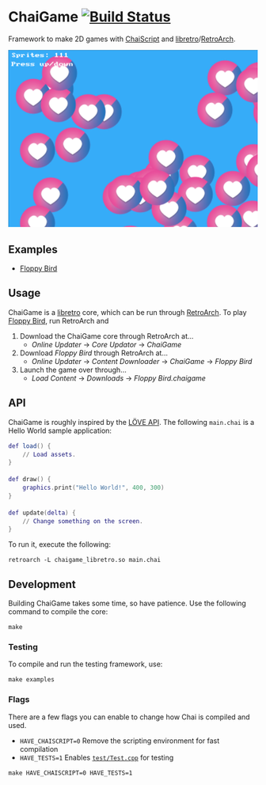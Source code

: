 # ChaiGame [![Build Status](https://travis-ci.org/RobLoach/ChaiGame.svg?branch=master)](https://travis-ci.org/RobLoach/ChaiGame)

Framework to make 2D games with [ChaiScript](http://chaiscript.com/) and [libretro](https://www.libretro.com)/[RetroArch](http://retroarch.com).

![ChaiGame Benchmark Screenshot](examples/benchmark/screenshot.png)

## Examples

- [Floppy Bird](https://github.com/RobLoach/ChaiGame-FloppyBird)

## Usage

ChaiGame is a [libretro](https://www.libretro.com/) core, which can be run through [RetroArch](http://retroarch.com/). To play [Floppy Bird](https://github.com/RobLoach/ChaiGame-FloppyBird), run RetroArch and

1. Download the ChaiGame core through RetroArch at...
    - *Online Updater* → *Core Updator* → *ChaiGame*
2. Download *Floppy Bird* through RetroArch at...
    - *Online Updater* → *Content Downloader* → *ChaiGame* → *Floppy Bird*
3. Launch the game over through...
    - *Load Content* → *Downloads* → *Floppy Bird.chaigame*

## API

ChaiGame is roughly inspired by the [LÖVE API](https://love2d.org/wiki/Main_Page). The following `main.chai` is a Hello World sample application:

``` lua
def load() {
	// Load assets.
}

def draw() {
    graphics.print("Hello World!", 400, 300)
}

def update(delta) {
	// Change something on the screen.
}
```

To run it, execute the following:

```
retroarch -L chaigame_libretro.so main.chai
```

## Development

Building ChaiGame takes some time, so have patience. Use the following command to compile the core:

```
make
```

### Testing

To compile and run the testing framework, use:

```
make examples
```

### Flags

There are a few flags you can enable to change how Chai is compiled and used.

- `HAVE_CHAISCRIPT=0` Remove the scripting environment for fast compilation
- `HAVE_TESTS=1` Enables [`test/Test.cpp`](Test.cpp) for testing

```
make HAVE_CHAISCRIPT=0 HAVE_TESTS=1
```
